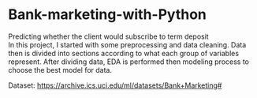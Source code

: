 # Bank-marketing-with-Python
Predicting whether the client would subscribe to term deposit  
In this project, I started with some preprocessing and data cleaning. Data then is divided into sections according to what each group of variables represent.
After dividing data, EDA is performed then modeling process to choose the best model for data.

Dataset: https://archive.ics.uci.edu/ml/datasets/Bank+Marketing#
